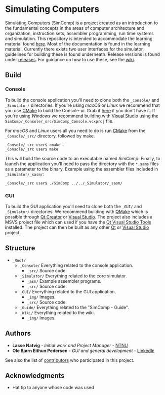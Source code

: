 
# Simulating Computers

Simulating Computers (SimComp) is a project created as an introduction to the fundamental concepts in the areas of computer architecture and organization, instruction sets, assembler programming,
run time systems and simulation. This repository is intended to accommodate the learning material found [here](#). Most of the documentation is found in the learning material. Currently there exists two user interfaces for the simulator, guidelines for building these is found underneath. Release versions is found under [releases](https://github.com/LasseNatvig/SimComp/releases). For guidance on how to use these, see the [wiki](https://github.com/LasseNatvig/SimComp/wiki).

## Build
### Console
To build the console application you'll need to clone both the `_Console/` and `_Simulator/` directories. If you're using *macOS* or *Linux* we recommend that you use [CMake](https://cmake.org) to build the Console-ui. Grab it [here](https://cmake.org/download/) if you don't have it. If you're using *Windows* we recommend building with [Visual Studio](https://www.visualstudio.com) using the `SimComp/_Console/_src/SimComp_Console.vcxproj` file.

For *macOS* and *Linux* users all you need to do is run [CMake](https://cmake.org) from the `_Console/_src/` directory, followed by make.
```
_Console/_src user$ cmake .
_Console/_src user$ make
```   
This will build the source code to an executable named *SimComp*. Finally, to launch the application you'll need to pass the directory with the `*.sams` files as a parameter to the binary. Example using the assembler files included in `_Simulator/_sasm/`:
```
_Console/_src user$ ./SimComp ../../_Simulator/_sasm/
```

### GUI
To build the GUI application you'll need to clone both the `_GUI/` and `_Simulator/` directories. We recommend building with [QMake](http://doc.qt.io/qt-5/qmake-manual.html) which is possible through [Qt Creator](http://doc.qt.io/qtcreator/) or [Visual Studio](https://www.visualstudio.com). The project also includes a MSVS project file which can used if you have the [Qt Visual Studio Tools](https://marketplace.visualstudio.com/items?itemName=TheQtCompany.QtVisualStudioTools-19123) installed. The project can then be built as any other [Qt](http://doc.qt.io/qtcreator/creator-build-example-application.html) or [Visual Studio](https://msdn.microsoft.com/en-us/library/cyz1h6zd.aspx) project.

## Structure
- `_Root/`
  - `_Console/` Everything related to the console application.
    - `_src/` Source code.
  - `_Simulator/` Everything related to the core simulator.
    - `_asm/` Example assembler programs.
    - `_src/` Source code.
  - `_GUI/` Everything related to the GUI application.
      - `_img/` Images.
      - `_src/` Source code.
  - `_Guide/` Everything related to the "SimComp - Guide".
  - `_Wiki/` Everything related to the wiki.
      - `_img/` Images.


<!--
### Installing

A step by step series of examples that tell you how to get a development env running

Say what the step will be

```
Give the example
```

And repeat

```
until finished
```

End with an example of getting some data out of the system or using it for a little demo

## Running the tests

Explain how to run the automated tests for this system

### Break down into end to end tests

Explain what these tests test and why

```
Give an example
```

### And coding style tests

Explain what these tests test and why

```
Give an example
```

## Deployment

Add additional notes about how to deploy this on a live system

## Built With

* [Dropwizard](http://www.dropwizard.io/1.0.2/docs/) - The web framework used
* [Maven](https://maven.apache.org/) - Dependency Management
* [ROME](https://rometools.github.io/rome/) - Used to generate RSS Feeds

## Contributing

Please read [CONTRIBUTING.md](https://gist.github.com/PurpleBooth/b24679402957c63ec426) for details on our code of conduct, and the process for submitting pull requests to us.

## Versioning

We use [SemVer](http://semver.org/) for versioning. For the versions available, see the [tags on this repository](https://github.com/your/project/tags).
-->

## Authors

* **Lasse Natvig** - *Initial work and Project Manager* - [NTNU](https://innsida.ntnu.no/person/lasse)
* **Ole Bjørn Eithun Pedersen** - *GUI and general development* - [LinkedIn](http://linkedin.com/in/eithunpedersen/)

See also the list of [contributors](https://github.com/LasseNatvig/SimComp/contributors) who participated in this project.


## Acknowledgments

* Hat tip to anyone whose code was used
